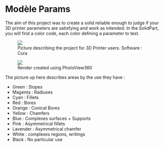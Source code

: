 # Modèle Params

The aim of this project was to create a solid reliable enough to judge if your 3D printer parameters are satisfying and work as intended. In the SolidPart, you will find a color code, each color defining a parameter to test.

<figure>
    <img src="%23%20Intitul%C3%A9%20documents.jpg">
    <figcaption>Picture describing the project for 3D Printer users. Software : Cura</figcaption>
</figure>

<figure>
    <img src="Rendu.png">
    <figcaption>Render created using PhotoView360</figcaption>
</figure>

The picture up here describes areas by the use they have :

- Green : Slopes
- Magenta : Radiuses
- Cyan : Fillets
- Red : Bores
- Orange : Conical Bores
- Yellow : Chamfers
- Blue : Complexes surfaces + Supports
- Pink : Asymmetrical fillets
- Lavender : Asymmetrical chamfer
- White : complexes regions, writings
- Black : No particular use